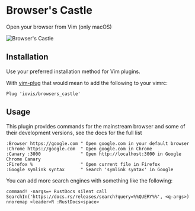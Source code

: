 # Browser's Castle

Open your browser from Vim (only macOS)

![Browser's Castle](https://image.slidesharecdn.com/browserscastle-defendyourcodelikeadesigner-170927185250/95/browsers-castle-defend-your-code-like-a-designer-1-638.jpg?cb=1506538510)

## Installation ##

Use your preferred installation method for Vim plugins.

With [vim-plug](https://github.com/junegunn/vim-plug) that would mean to add
the following to your vimrc:

```vim
Plug 'iovis/browsers_castle'
```

## Usage ##

This plugin provides commands for the mainstream browser and some of their
development versions, see the docs for the full list

```vim
:Browser https://google.com " Open google.com in your default browser
:Chrome https://google.com  " Open google.com in Chrome
:Canary :3000               " Open http://localhost:3000 in Google Chrome Canary
:Firefox %                  " Open current file in Firefox
:Google symlink syntax      " Search 'symlink syntax' in Google
```

You can add more search engines with something like the following:
```vim
command! -nargs=+ RustDocs silent call SearchIn('https://docs.rs/releases/search?query=%%QUERY%%', <q-args>)
nnoremap <leader>R :RustDocs<space>
```

